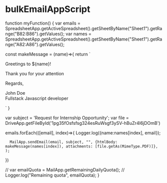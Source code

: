 # bulkEmailAppScript


function myFunction() {
  var emails = SpreadsheetApp.getActiveSpreadsheet().getSheetByName("Sheet1").getRange("B82:B86").getValues();
  var names = SpreadsheetApp.getActiveSpreadsheet().getSheetByName("Sheet1").getRange("A82:A86").getValues();


const makeMessage = (name)=>{
  return `
  <p>Greetings to ${name}!</p>

<p>Thank you for your attention</p>

<p>Regards, </p>

<p>John Doe<br/>
Fullstack Javascript developer<br/>
</p>
  
  `
}

  var subject = 'Request for Internship Opportunity';
  var file = DriveApp.getFileById('1pg35fOsfsfsg324esRuWsgf3ySV-hBuZr4l6jDOmB')

  emails.forEach(([email], index)=>{
      Logger.log({name:names[index], email});

      MailApp.sendEmail(email, subject, "", {htmlBody: makeMessage(names[index]), attachments: [file.getAs(MimeType.PDF)]}, );
  })

  // var emailQuota = MailApp.getRemainingDailyQuota();
  // Logger.log("Remaining quota", emailQuota);
}
